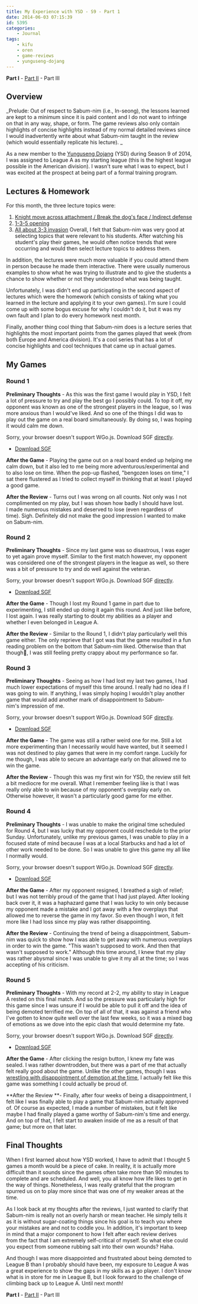 ```yaml
---
title: My Experience with YSD - S9 - Part 1
date: 2014-06-03 07:15:39
id: 5395
categories:
	- Journal
tags:
	- kifu
	- oren
	- game-reviews
	- yunguseng-dojang
---
```


**Part I** - [Part II](http://www.bengozen.com/experience-ysd-s9-part-2/ "My Experience with YSD — S9 — Part 2") - Part III

## Overview

_Prelude: Out of respect to Sabum-nim (i.e., In-seong), the lessons learned are kept to a minimum since it is paid content and I do not want to infringe on that in any way, shape, or form. The game reviews also only contain highlights of concise highlights instead of my normal detailed reviews since I would inadvertently write about what Sabum-nim taught in the review (which would essentially replicate his lecture). _

As a new member to the [Yunguseng Dojang](http://www.yunguseng.com "Yunguseng Dojang Official Site") (YSD) during Season 9 of 2014, I was assigned to League A as my starting league (this is the highest league possible in the American division). I wasn't sure what I was to expect, but I was excited at the prospect at being part of a formal training program.

<!--more-->

## Lectures &amp; Homework

For this month, the three lecture topics were:

1.  [Knight move across attachment / Break the dog's face / Indirect defense](http://ayd.yunguseng.com/videos/index.php?id=1138)
2.  [1-3-5 opening](http://ayd.yunguseng.com/videos/index.php?id=1156 "1-3-5 Opening Link")
3.  [All about 3-3 invasion](http://ayd.yunguseng.com/videos/index.php?id=1174 "All About 3-3 Invasion Link")
Overall, I felt that Sabum-nim was very good at selecting topics that were relevant to his students. After watching his student's play their games, he would often notice trends that were occurring and would then select lecture topics to address them.

In addition, the lectures were much more valuable if you could attend them in person because he made them interactive. There were usually numerous examples to show what he was trying to illustrate and to give the students a chance to show whether or not they understood what was being taught.

Unfortunately, I was didn't end up participating in the second aspect of lectures which were the homework (which consists of taking what you learned in the lecture and applying it to your own games). I'm sure I could come up with some bogus excuse for why I couldn't do it, but it was my own fault and I plan to do every homework next month.

Finally, another thing cool thing that Sabum-nim does is a lecture series that highlights the most important points from the games played that week (from both Europe and America division). It's a cool series that has a lot of concise highlights and cool techniques that came up in actual games.

## My Games

### Round 1

**Preliminary Thoughts** - As this was the first game I would play in YSD, I felt a lot of pressure to try and play the best go I possibly could. To top it off, my opponent was known as one of the strongest players in the league, so I was more anxious than I would've liked. And so one of the things I did was to play out the game on a real board simultaneously. By doing so, I was hoping it would calm me down.

<article>
	<section data-wgo="/kifu/2014/YSD-S9-Round1.sgf" data-wgo-enablewheel="false" style="width: 100%">
	  <p>Sorry, your browser doesn't support WGo.js. Download SGF <a href="/kifu/2014/YSD-S9-Round1.sgf">directly</a>.</p>
	</section>
	<div><ul><li><a href="/kifu/2014/YSD-S9-Round1.sgf">Download SGF</a></li></ul></div>
</article>

**After the Game** - Playing the game out on a real board ended up helping me calm down, but it also led to me being more adventurous/experimental and to also lose on time. When the pop-up flashed, "bengozen loses on time," I sat there flustered as I tried to collect myself in thinking that at least I played a good game.

**After the Review** - Turns out I was wrong on all counts. Not only was I not complimented on my play, but I was shown how badly I should have lost. I made numerous mistakes and deserved to lose (even regardless of time). Sigh. Definitely did not make the good impression I wanted to make on Sabum-nim.

### Round 2

**Preliminary Thoughts** - Since my last game was so disastrous, I was eager to yet again prove myself. Similar to the first match however, my opponent was considered one of the strongest players in the league as well, so there was a bit of pressure to try and do well against the veteran.

<article>
	<section data-wgo="/kifu/2014/YSD-S9-Round2.sgf" data-wgo-enablewheel="false" style="width: 100%">
	  <p>Sorry, your browser doesn't support WGo.js. Download SGF <a href="/kifu/2014/YSD-S9-Round2.sgf">directly</a>.</p>
	</section>
	<div><ul><li><a href="/kifu/2014/YSD-S9-Round2.sgf">Download SGF</a></li></ul></div>
</article>

**After the Game** - Though I lost my Round 1 game in part due to experimenting, I still ended up doing it again this round. And just like before, I lost again. I was really starting to doubt my abilities as a player and whether I even belonged in League A.

**After the Review** - Similar to the Round 1, I didn't play particularly well this game either. The only reprieve that I got was that the game resulted in a fun reading problem on the bottom that Sabum-nim liked. Otherwise than that though, I was still feeling pretty crappy about my performance so far.

### Round 3

**Preliminary Thoughts** - Seeing as how I had lost my last two games, I had much lower expectations of myself this time around. I really had no idea if I was going to win. If anything, I was simply hoping I wouldn't play another game that would add another mark of disappointment to Sabum-nim's impression of me.

<article>
	<section data-wgo="/kifu/2014/YSD-S9-Round3.sgf" data-wgo-enablewheel="false" style="width: 100%">
	  <p>Sorry, your browser doesn't support WGo.js. Download SGF <a href="/kifu/2014/YSD-S9-Round3.sgf">directly</a>.</p>
	</section>
	<div><ul><li><a href="/kifu/2014/YSD-S9-Round3.sgf">Download SGF</a></li></ul></div>
</article>

**After the Game** - The game was still a rather weird one for me. Still a lot more experimenting than I necessarily would have wanted, but it seemed I was not destined to play games that were in my comfort range. Luckily for me though, I was able to secure an advantage early on that allowed me to win the game.

**After the Review** - Though this was my first win for YSD, the review still felt a bit mediocre for me overall. What I remember feeling like is that I was really only able to win because of my opponent's overplay early on. Otherwise however, it wasn't a particularly good game for me either.

### Round 4

**Preliminary Thoughts** - I was unable to make the original time scheduled for Round 4, but I was lucky that my opponent could reschedule to the prior Sunday. Unfortunately, unlike my previous games, I was unable to play in a focused state of mind because I was at a local Starbucks and had a lot of other work needed to be done. So I was unable to give this game my all like I normally would.

<article>
	<section data-wgo="/kifu/2014/YSD-S9-Round4.sgf" data-wgo-enablewheel="false" style="width: 100%">
	  <p>Sorry, your browser doesn't support WGo.js. Download SGF <a href="/kifu/2014/YSD-S9-Round4.sgf">directly</a>.</p>
	</section>
	<div><ul><li><a href="/kifu/2014/YSD-S9-Round4.sgf">Download SGF</a></li></ul></div>
</article>

**After the Game** - After my opponent resigned, I breathed a sigh of relief; but I was not terribly proud of the game that I had just played. After looking back over it, it was a haphazard game that I was lucky to win only because my opponent made a mistake and I got away with a few overplays that allowed me to reverse the game in my favor. So even though I won, it felt more like I had loss since my play was rather disappointing.

**After the Review** - Continuing the trend of being a disappointment, Sabum-nim was quick to show how I was able to get away with numerous overplays in order to win the game. "This wasn't supposed to work. And then that wasn't supposed to work." Although this time around, I knew that my play was rather abysmal since I was unable to give it my all at the time; so I was accepting of his criticism.

### Round 5

**Preliminary Thoughts** - With my record at 2-2, my ability to stay in League A rested on this final match. And so the pressure was particularly high for this game since I was unsure if I would be able to pull it off and the idea of being demoted terrified me. On top of all of that, it was against a friend who I've gotten to know quite well over the last few weeks, so it was a mixed bag of emotions as we dove into the epic clash that would determine my fate.

<article>
	<section data-wgo="/kifu/2014/YSD-S9-Round5.sgf" data-wgo-enablewheel="false" style="width: 100%">
	  <p>Sorry, your browser doesn't support WGo.js. Download SGF <a href="/kifu/2014/YSD-S9-Round5.sgf">directly</a>.</p>
	</section>
	<div><ul><li><a href="/kifu/2014/YSD-S9-Round5.sgf">Download SGF</a></li></ul></div>
</article>

**After the Game** - After clicking the resign button, I knew my fate was sealed. I was rather downtrodden, but there was a part of me that actually felt really good about the game. Unlike the other games, though I was [wrestling with disappointment of demotion at the time](http://www.bengozen.com/first-demotion/ "My First Demotion"), I actually felt like this game was something I could actually be proud of.

**After the Review **- Finally, after four weeks of being a disappointment, I felt like I was finally able to play a game that Sabum-nim actually approved of. Of course as expected, I made a number of mistakes, but it felt like maybe I had finally played a game worthy of Sabum-nim's time and energy. And on top of that, I felt start to awaken inside of me as a result of that game; but more on that later.

## Final Thoughts

When I first learned about how YSD worked, I have to admit that I thought 5 games a month would be a piece of cake. In reality, it is actually more difficult than it sounds since the games often take more than 90 minutes to complete and are scheduled. And well, you all know how life likes to get in the way of things. Nonetheless, I was really grateful that the program spurred us on to play more since that was one of my weaker areas at the time.

As I look back at my thoughts after the reviews, I just wanted to clarify that Sabum-nim is really not an overly harsh or mean teacher. He simply tells it as it is without sugar-coating things since his goal is to teach you where your mistakes are and not to coddle you. In addition, it's important to keep in mind that a major component to how I felt after each review derives from the fact that I am extremely self-critical of myself. So what else could you expect from someone rubbing salt into their own wounds? Haha.

And though I was more disappointed and frustrated about being demoted to League B than I probably should have been, my exposure to League A was a great experience to show the gaps in my skills as a go player. I don't know what is in store for me in League B, but I look forward to the challenge of climbing back up to League A. Until next month!

**Part I** - [Part II](http://www.bengozen.com/experience-ysd-s9-part-2/ "My Experience with YSD — S9 — Part 2") - Part III